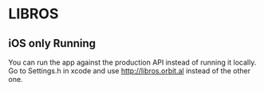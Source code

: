 LIBROS
======

iOS only Running
----------------

You can run the app against the production API instead of running it locally. Go to Settings.h in xcode and use http://libros.orbit.al instead of the other one.
